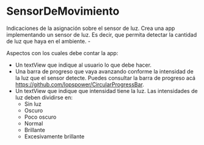 # SensorDeMovimiento

Indicaciones de la asignación sobre el sensor de luz.
Crea una app implementando un sensor de luz. Es decir, que permita detectar la cantidad de luz que haya en el ambiente. - 

Aspectos con los cuales debe contar la app:
- Un textView que indique al usuario lo que debe hacer. 
- Una barra de progreso que vaya avanzando conforme la intensidad de la luz que el sensor detecte.
Puedes consultar la barra de progreso acá https://github.com/lopspower/CircularProgressBar.
- Un textView que indique que intensidad tiene la luz. Las intensidades de luz deben dividirse en:
  * Sin luz
  * Oscuro
  * Poco oscuro
  * Normal
  * Brillante 
  * Excesivamente brillante
